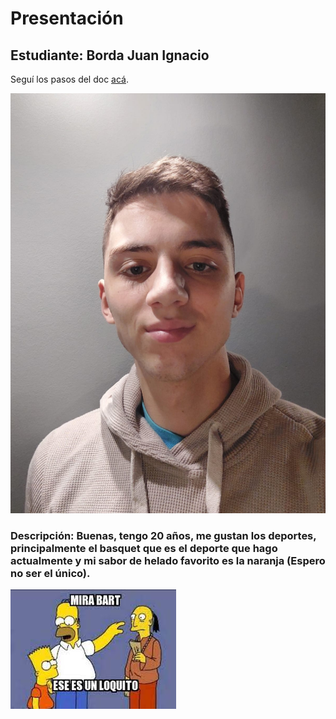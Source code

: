 # Presentación

## Estudiante: Borda Juan Ignacio

Seguí los pasos del doc [acá](https://docs.google.com/document/d/e/2PACX-1vQkogtG88cmwEIXEuff291urSyrZUYHikLIoRTspUodvIg5OoaUJTi8n0vqPJ3XUSN65sqJALTBizeB/pub).

![mi foto](Foto.jpeg)

### Descripción: Buenas, tengo 20 años, me gustan los deportes, principalmente el basquet que es el deporte que hago actualmente y mi sabor de helado favorito es la **naranja** (Espero no ser el único).

![meme](Meme.jfif) 

